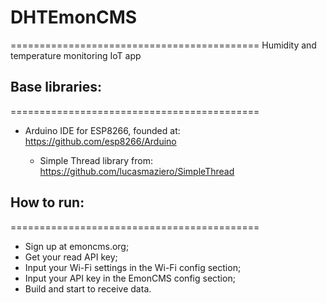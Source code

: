 # DHTEmonCMS
===========================================
Humidity and temperature monitoring IoT app

## Base libraries:
===========================================
- Arduino IDE for ESP8266, founded at:
      https://github.com/esp8266/Arduino
      
  - Simple Thread library from:
      https://github.com/lucasmaziero/SimpleThread

## How to run:
===========================================
  - Sign up at emoncms.org;
  - Get your read API key;
  - Input your Wi-Fi settings in the Wi-Fi config section;
  - Input your API key in the EmonCMS config section;
  - Build and start to receive data.

